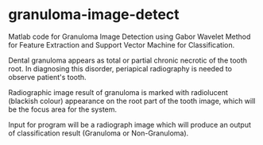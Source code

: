 # granuloma-image-detect

Matlab code for Granuloma Image Detection using Gabor Wavelet Method for Feature Extraction and Support Vector Machine for Classification.

Dental granuloma appears as total or partial chronic necrotic of the tooth root. In diagnosing this disorder, periapical radiography is needed to observe patient's tooth.

Radiographic image result of granuloma is marked with radiolucent (blackish colour) appearance on the root part of the tooth image, which will be the focus area for the system.

Input for program will be a radiograph image which will produce an output of classification result (Granuloma or Non-Granuloma).

